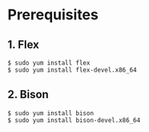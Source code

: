 # Prerequisites

## 1. Flex

```Shell
$ sudo yum install flex
$ sudo yum install flex-devel.x86_64
```

## 2. Bison

```Shell
$ sudo yum install bison
$ sudo yum install bison-devel.x86_64
```
